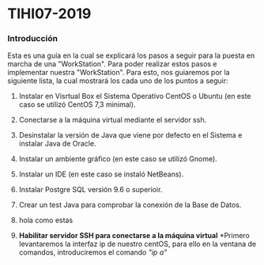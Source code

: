 # TIHI07-2019
### **Introducción**
Esta es una guía en la cual se explicará los pasos a seguir para la puesta en marcha de una "WorkStation". Para poder realizar estos pasos e implementar nuestra "WorkStation". Para esto, nos guiaremos por la siguiente lista, la cual mostrará los cada uno de los puntos a seguir:

1. Instalar en Visrtual Box el Sistema Operativo CentOS o Ubuntu (en este caso se utilizó CentOS 7,3 minimal).
2. Conectarse a la máquina virtual mediante el servidor ssh.
3. Desinstalar la versión de Java que viene por defecto en el Sistema e instalar Java de Oracle.
4. Instalar un ambiente gráfico (en este caso se utilizó Gnome).
5. Instalar un IDE (en este caso se instaló NetBeans).
6. Instalar Postgre SQL versión 9.6 o superioir.
7. Crear un test Java para comprobar la conexión de la Base de Datos.

1. hola como estas
2. **Habilitar servidor SSH para conectarse a la máquina virtual**
    *Primero levantaremos la interfaz ip de nuestro centOS, para ello en la ventana de comandos, introduciremos el comando *"ip a"*


